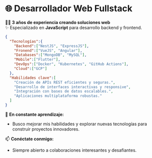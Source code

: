 # 🌐 Desarrollador Web Fullstack  
👨‍💻 **3 años de experiencia creando soluciones web**  
✨ Especializado en **JavaScript** para desarrollo backend y frontend.  

```json
{
  "Tecnologías":{
    "Backend":["NestJS", "ExpressJS"],
    "Fronend":["VueJS", "Angular"],
    "Databases":["MongoDB", "MySQL"],
    "Mobile":["Flutter"],
    "DevOps":["Docker", "Kubernetes", "GitHub Actions"],
    "Cloud":["GCP"]
  },
  "Habilidades clave":[
    "Creación de APIs REST eficientes y seguras.",
    "Desarrollo de interfaces interactivas y responsive",
    "Integración con bases de datos escalables.",
    "Aplicaciones multiplataforma robustas."
  ]
}
```

🚀 **En constante aprendizaje:**  
- Busco mejorar mis habilidades y explorar nuevas tecnologías para construir proyectos innovadores.  

📫 **Conéctate conmigo:**  
- Siempre abierto a colaboraciones interesantes y desafiantes.
